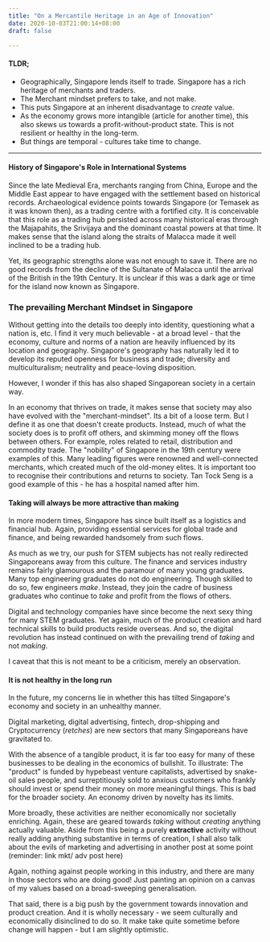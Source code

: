 ```yaml
---
title: "On a Mercantile Heritage in an Age of Innovation"
date: 2020-10-03T21:00:14+08:00
draft: false

---
```


#### TLDR;

- Geographically, Singapore lends itself to trade. Singapore has a rich heritage of merchants and traders.
- The Merchant mindset prefers to take, and not make. 
- This puts Singapore at an inherent disadvantage to *create* value. 
- As the economy grows more intangible (article for another time), this also skews us towards a profit-without-product state. This is not resilient or healthy in the long-term.
- But things are temporal - cultures take time to change.

----

#### History of Singapore's Role in International Systems

Since the late Medieval Era, merchants ranging from China, Europe and the Middle East appear to have engaged with the settlement based on historical records. Archaeological evidence points towards Singapore (or Temasek as it was known then), as a trading centre with a fortified city. It is conceivable that this role as a trading hub persisted across many historical eras through the Majapahits, the Srivijaya and the dominant coastal powers at that time. It makes sense that the island along the straits of Malacca made it well inclined to be a trading hub.

Yet, its geographic strengths alone was not enough to save it. There are no good records from the decline of the Sultanate of Malacca until the arrival of the British in the 19th Century. It is unclear if this was a dark age or time for the island now known as Singapore.

### The prevailing Merchant Mindset in Singapore

Without getting into the details too deeply into identity, questioning what a nation is, etc. I find it very much believable - at a broad level - that the economy, culture and norms of a nation are heavily influenced by its location and geography. Singapore's geography has naturally led it to develop its reputed openness for business and trade; diversity and multiculturalism; neutrality and peace-loving disposition. 

However, I wonder if this has also shaped Singaporean society in a certain way. 

In an economy that thrives on trade, it makes sense that society may also have evolved with the "merchant-mindset". Its a bit of a loose term. But I define it as one that doesn't create products. Instead, much of what the society does is to profit off others, and skimming money off the flows between others. For example, roles related to retail, distribution and commodity trade. The "nobility" of Singapore in the 19th century were examples of this. Many leading figures were renowned and well-connected merchants, which created much of the old-money elites. It is important too to recognise their contributions and returns to society. Tan Tock Seng is a good example of this - he has a hospital named after him.

#### Taking will always be more attractive than making

In more modern times, Singapore has since built itself as a logistics and financial hub. Again, providing essential services for global trade and finance, and being rewarded handsomely from such flows. 

As much as we try, our push for STEM subjects has not really redirected Singaporeans away from this culture. The finance and services industry remains fairly glamourous and the paramour of many young graduates. Many top engineering graduates do not do engineering. Though skilled to do so, few engineers *make*. Instead, they join the cadre of business graduates who continue to *take* and profit from the flows of others.

Digital and technology companies have since become the next sexy thing for many STEM graduates. Yet again, much of the product creation and hard technical skills to build products reside overseas. And so, the digital revolution has instead continued on with the prevailing trend of *taking* and not *making*. 

I caveat that this is not meant to be a criticism, merely an observation.

#### It is not healthy in the long run

In the future, my concerns lie in whether this has tilted Singapore's economy and society in an unhealthy manner.

Digital marketing, digital advertising, fintech, drop-shipping and Cryptocurrency (*retches*) are new sectors that many Singaporeans have gravitated to. 

With the absence of a tangible product, it is far too easy for many of these businesses to be dealing in the economics of bullshit. To illustrate: The "product" is funded by hypebeast venture capitalists, advertised by snake-oil sales people, and surreptitiously sold to anxious customers who frankly should invest or spend their money on more meaningful things. This is bad for the broader society. An economy driven by novelty has its limits.

More broadly, these activities are neither economically nor societally enriching. Again, these are geared towards *taking* without *creating* anything actually valuable. Aside from this being a purely **extractive** activity without really adding anything substantive in terms of creation, I shall also talk about the evils of marketing and advertising in another post at some point (reminder: link mkt/ adv post here)

Again, nothing against people working in this industry, and there are many in those sectors who are doing good! Just painting an opinion on a canvas of my values based on a broad-sweeping generalisation.

That said, there is a big push by the government towards innovation and product creation. And it is wholly necessary - we seem culturally and economically disinclined to do so. It make take quite sometime before change will happen - but I am slightly optimistic. 


